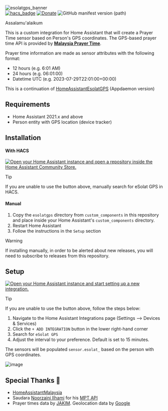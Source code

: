 ![esolatgps_banner](https://user-images.githubusercontent.com/1905339/223016758-1c0c8058-7375-43d9-bd65-9fc00f48809c.png)\
[![hacs_badge](https://img.shields.io/badge/HACS-Integration-41BDF5.svg)](https://github.com/hacs/integration)
[![Donate](https://img.shields.io/badge/Donate-Coffee-yellow.svg)](https://zubirco.de/buymecoffee)
![GitHub manifest version (path)](https://img.shields.io/github/manifest-json/v/zubir2k/homeassistant-esolatgps?filename=custom_components%2Fesolatgps%2Fmanifest.json)

Assalamu'alaikum

This is a custom integration for Home Assistant that will create a Prayer Time sensor based on Person's GPS coordinates.
The GPS-based prayer time API is provided by **[Malaysia Prayer Time](https://mpt.i906.my/)**.

Prayer time information are made as sensor attributes with the following format:
- 12 hours (e.g. 6:01 AM)
- 24 hours (e.g. 06:01:00)
- Datetime UTC (e.g. 2023-07-29T22:01:00+00:00)

This is a continuation of [HomeAssistantEsolatGPS](https://github.com/zubir2k/HomeAssistantEsolatGPS) (Appdaemon version)

## Requirements
- Home Assistant 2021.x and above
- Person entity with GPS location (device tracker)

## Installation
#### With HACS
[![Open your Home Assistant instance and open a repository inside the Home Assistant Community Store.](https://my.home-assistant.io/badges/hacs_repository.svg)](https://my.home-assistant.io/redirect/hacs_repository/?owner=zubir2k&repository=homeassistant-esolatgps&category=integration)

> [!Tip]
> If you are unable to use the button above, manually search for eSolat GPS in HACS.

#### Manual
1. Copy the `esolatgps` directory from `custom_components` in this repository and place inside your Home Assistant's `custom_components` directory.
2. Restart Home Assistant
3. Follow the instructions in the `Setup` section

> [!WARNING]
> If installing manually, in order to be alerted about new releases, you will need to subscribe to releases from this repository.

## Setup
[![Open your Home Assistant instance and start setting up a new integration.](https://my.home-assistant.io/badges/config_flow_start.svg)](https://my.home-assistant.io/redirect/config_flow_start/?domain=esolatgps)

> [!Tip]
> If you are unable to use the button above, follow the steps below:
> 1. Navigate to the Home Assistant Integrations page (Settings --> Devices & Services)
> 2. Click the `+ ADD INTEGRATION` button in the lower right-hand corner
> 3. Search for `eSolat GPS`
> 4. Adjust the interval to your preference. Default is set to 15 minutes.

The sensors will be populated `sensor.esolat_` based on the person with GPS coordinates.

![image](https://user-images.githubusercontent.com/1905339/223009818-6e8b483e-a86d-48f7-8f3d-b6fd2035bdae.png)

## Special Thanks 🎉
- [HomeAssistantMalaysia](https://www.facebook.com/groups/homeassistantmalaysia)
- Saudara [Noorzaini Ilhami](https://github.com/i906) for his [MPT API](https://github.com/MalaysiaPrayerTimes)
- Prayer times data by [JAKIM](https://www.e-solat.gov.my/). Geolocation data by [Google](https://www.google.com.my)
